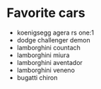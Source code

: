 # Favorite cars
* koenigsegg agera rs one:1
* dodge challenger demon
* lamborghini countach
* lamborghini miura
* lamborghini aventador
* lamborghini veneno
* bugatti chiron
